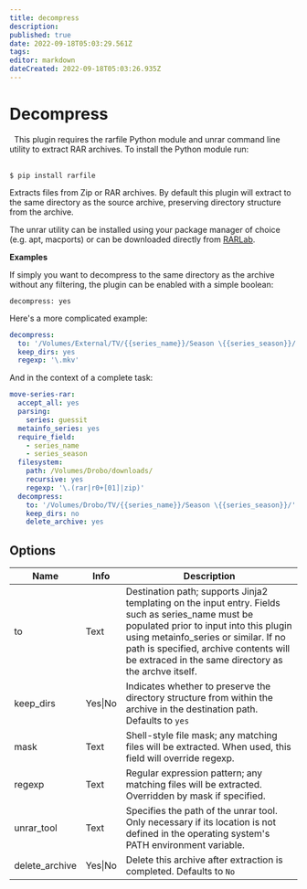 ```yaml
---
title: decompress
description: 
published: true
date: 2022-09-18T05:03:29.561Z
tags: 
editor: markdown
dateCreated: 2022-09-18T05:03:26.935Z
---
```


# Decompress

<div class="alert alert-info" role="alert">
  <span class="glyphicon glyphicon glyphicon-download-alt"></span>
  &nbsp;
This plugin requires the rarfile Python module and unrar command line utility to extract RAR archives. To install the Python module run: <br/><br/>

```
$ pip install rarfile
```
</div>

Extracts files from Zip or RAR archives. By default this plugin will extract to the same directory as the source archive, preserving directory structure from the archive.

The unrar utility can be installed using your package manager of choice (e.g. apt, macports) or can be downloaded directly from [RARLab](http://www.rarlab.com/rar_add.htm).

**Examples**

If simply you want to decompress to the same directory as the archive without any filtering, the plugin can be enabled with a simple boolean:

```
decompress: yes
```

Here's a more complicated example:

```yaml
decompress:
  to: '/Volumes/External/TV/{{series_name}}/Season \{{series_season}}/'
  keep_dirs: yes
  regexp: '\.mkv'
```

And in the context of a complete task:

```yaml
move-series-rar:
  accept_all: yes
  parsing:
    series: guessit
  metainfo_series: yes
  require_field:
    - series_name
    - series_season
  filesystem:
    path: /Volumes/Drobo/downloads/
    recursive: yes
    regexp: '\.(rar|r0+[01]|zip)'
  decompress:
    to: '/Volumes/Drobo/TV/{{series_name}}/Season \{{series_season}}/'
    keep_dirs: no
    delete_archive: yes
```

## Options

| **Name** | **Info** | **Description** |
| --- | --- | --- |
|  to  |  Text  |  Destination path; supports Jinja2 templating on the input entry. Fields such as series_name must be populated prior to input into this plugin using metainfo_series or similar. If no path is specified, archive contents will  be extraced in the same directory as the archve itself.  |
|  keep_dirs  |  Yes\|No |    Indicates whether to preserve the directory  structure from within the archive in the destination path.  Defaults to `yes` |
|  mask  |  Text  |  Shell-style file mask; any matching files will be extracted. When used, this field will override regexp.  |
|  regexp  |  Text  |  Regular expression pattern; any matching files will be extracted. Overridden by mask if specified.  |
|  unrar_tool  |  Text  |  Specifies the path of the unrar tool. Only necessary if its location is not defined in the operating system's PATH environment variable.  |
| delete_archive |Yes\|No|  Delete this archive after extraction is completed. Defaults to `No`||